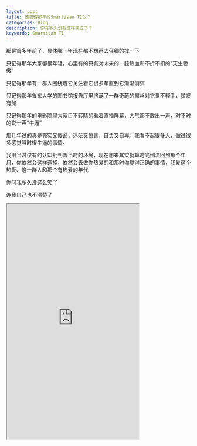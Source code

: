 ```yaml
---
layout: post
title: 还记得那年的Smartisan T1么？
categories: Blog
description: 你有多久没有这样笑过了？
keywords: Smartisan T1
---
```


那是很多年前了，具体哪一年现在都不想再去仔细的找一下

只记得那年大家都很年轻，心里有的只有对未来的一腔热血和不折不扣的“天生骄傲”

只记得那年有一群人围绕着它关注着它很多年直到它渐渐消弭

只记得那年鲁东大学的图书馆报告厅里挤满了一群奇葩的屌丝对它爱不释手，赞叹有加

只记得那年的电影院里大家目不转睛的看着直播屏幕，大气都不敢出一声，时不时的说一声“牛逼”

那几年过的真是充实又傻逼，迷茫又愤青，自负又自卑。我看不起很多人，做过很多感觉当时很牛逼的事情。

我用当时仅有的认知批判着当时的环境，现在想来其实就算时光倒流回到那个年月，你依然会这样选择，依然会去做你热爱的和那时你觉得正确的事情，我爱这个热爱、这一群人和那个有热爱的年代

你问我多久没这么笑了

连我自己也不清楚了

<iframe height=640 width=360 src="https://plldds.me/images/blog/bc55ba2dff955cf33fa14cedf7cd216f.mp4">

